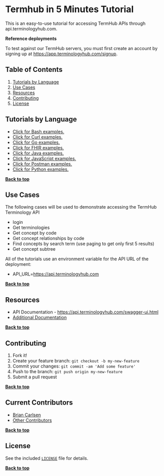 # Termhub in 5 Minutes Tutorial

This is an easy-to-use tutorial for accessing TermHub APIs through api.terminologyhub.com.

**Reference deployments**

To test against our TermHub servers, you must first create an account by signing up at https://app.terminologyhub.com/signup.

## Table of Contents

1. [Tutorials by Language](#tutorials-by-language)
2. [Use Cases](#use-cases)
3. [Resources](#resources)
4. [Contributing](#contributing)
5. [License](#license)

## Tutorials by Language

- [Click for Bash examples.](../master/bash-examples/ "Bash Examples")
- [Click for Curl examples.](../master/curl-examples/ "Curl Examples")
- [Click for Go examples.](../master/go-examples/ "Go Examples")
- [Click for FHIR examples.](../master/fhir-examples/ "FHIR Examples")
- [Click for Java examples.](../master/java-examples/ "Java Examples")
- [Click for JavaScript examples.](../master/javascript-examples/ "JavaScript Examples")
- [Click for Postman examples.](../master/postman-examples/ "Postman Examples")
- [Click for Python examples.](../master/python-examples/ "Python Examples")


**[Back to top](#table-of-contents)**


## Use Cases

The following cases will be used to demonstrate accessing the TermHub Terminology API

- login
- Get terminologies
- Get concept by code
- Get concept relationships by code
- Find concepts by search term (use paging to get only first 5 results)
- Get concept subtree

All of the tutorials use an environment variable for the API URL of the deployment:

- API_URL=https://api.terminologyhub.com

**[Back to top](#table-of-contents)**


## Resources

- API Documentation - https://api.terminologyhub.com/swagger-ui.html
- [Additional Documentation](../master/doc/)


**[Back to top](#table-of-contents)**

## Contributing

1. Fork it!
2. Create your feature branch: `git checkout -b my-new-feature`
3. Commit your changes: `git commit -am 'Add some feature'`
4. Push to the branch: `git push origin my-new-feature`
5. Submit a pull request

**[Back to top](#table-of-contents)**

## Current Contributors

- [Brian Carlsen](https://github.com/bcarlsenca)
- [Other Contributors](https://github.com/WestCoastInformatics/termhub-in-5-minutes/graphs/contributors)

**[Back to top](#table-of-contents)**

## License

See the included [`LICENSE`](LICENSE) file for details.

**[Back to top](#table-of-contents)**

